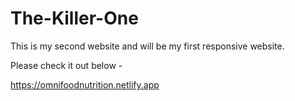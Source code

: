 # The-Killer-One

This is my second website and will be my first responsive website.

Please check it out below -

https://omnifoodnutrition.netlify.app 
